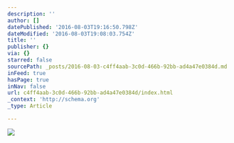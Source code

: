 ```yaml
---
description: ''
author: []
datePublished: '2016-08-03T19:16:50.798Z'
dateModified: '2016-08-03T19:08:03.754Z'
title: ''
publisher: {}
via: {}
starred: false
sourcePath: _posts/2016-08-03-c4ff4aab-3c0d-466b-92bb-ad4a47e0384d.md
inFeed: true
hasPage: true
inNav: false
url: c4ff4aab-3c0d-466b-92bb-ad4a47e0384d/index.html
_context: 'http://schema.org'
_type: Article

---
```

![](https://the-grid-user-content.s3-us-west-2.amazonaws.com/39e2067c-c45f-438d-bd20-3b8f3fb3622f.png)